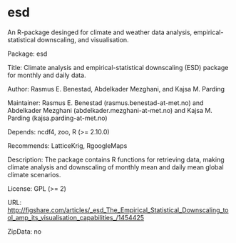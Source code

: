 esd
===

An R-package desinged for climate and weather data analysis, empirical-statistical downscaling, and visualisation.

Package: esd

Title: Climate analysis and empirical-statistical downscaling (ESD) package for monthly and daily data.

Author: Rasmus E. Benestad, Abdelkader Mezghani, and Kajsa M. Parding

Maintainer: Rasmus E. Benestad (rasmus.benestad-at-met.no) and Abdelkader Mezghani (abdelkader.mezghani-at-met.no) and Kajsa M. Parding (kajsa.parding-at-met.no)

Depends: ncdf4, zoo, R (>= 2.10.0)

Recommends: LatticeKrig, RgoogleMaps

Description: The package contains R functions for retrieving data, making climate analysis and downscaling of monthly mean and daily mean global climate scenarios.

License: GPL (>= 2)

URL: http://figshare.com/articles/_esd_The_Empirical_Statistical_Downscaling_tool_amp_its_visualisation_capabilities_/1454425

ZipData: no 

